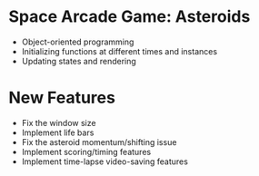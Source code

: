 # Space Arcade Game: Asteroids

- Object-oriented programming
- Initializing functions at different times and instances
- Updating states and rendering

# New Features
- Fix the window size
- Implement life bars
- Fix the asteroid momentum/shifting issue
- Implement scoring/timing features
- Implement time-lapse video-saving features
